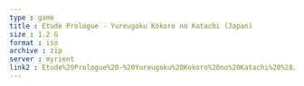 ```yaml
---
type : game
title : Etude Prologue - Yureugoku Kokoro no Katachi (Japan)
size : 1.2 G
format : iso
archive : zip
server : myrient
link2 : Etude%20Prologue%20-%20Yureugoku%20Kokoro%20no%20Katachi%20%28Japan%29
---
```

